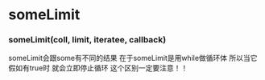 # someLimit

### someLimit(coll, limit, iteratee, callback)

someLimit会跟some有不同的结果 在于someLimit是用while做循环体 所以当它假如有true时 就会立即停止循环 这个区别一定要注意！！ 